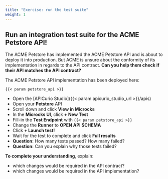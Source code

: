 ```yaml
---
title: "Exercise: run the test suite"
weight: 1
---
```


## Run an integration test suite for the ACME Petstore API!

The ACME Petstore has implemented the ACME Petstore API and is about to deploy it into production.
But ACME is unsure about the conformity of its implementation in regards to the API contract.
**Can you help them check if their API matches the API contract?**

The ACME Petstore API implementation has been deployed here:

```raw
{{< param petstore_api >}}
```

- Open the [APICurio Studio]({{< param apicurio_studio_url >}}/apis)
- Open your **Petstore** API
- Scroll down and click **View in Microcks**
- In the **Microcks UI**, click **+ New Test**
- Fill-in the **Test Endpoint** with `{{< param petstore_api >}}`
- Change the **Runner** to **OPEN API SCHEMA**
- Click **+ Launch test!**
- Wait for the test to complete and click **Full results**
- **Question:** How many tests passed? How many failed?
- **Question:** Can you explain why those tests failed?

**To complete your understanding**, explain:

- which changes would be required in the API contract?
- which changes would be required in the API implementation?
